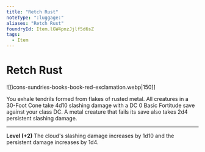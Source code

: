 ```yaml
---
title: "Retch Rust"
noteType: ":luggage:"
aliases: "Retch Rust"
foundryId: Item.lGW4pnzJjlf5d6sZ
tags:
  - Item
---
```


# Retch Rust
![[icons-sundries-books-book-red-exclamation.webp|150]]

You exhale tendrils formed from flakes of rusted metal. All creatures in a 30-Foot Cone take 4d10 slashing damage with a DC 0 Basic Fortitude save against your class DC. A metal creature that fails its save also takes 2d4 persistent slashing damage.

* * *

**Level (+2)** The cloud's slashing damage increases by 1d10 and the persistent damage increases by 1d4.
